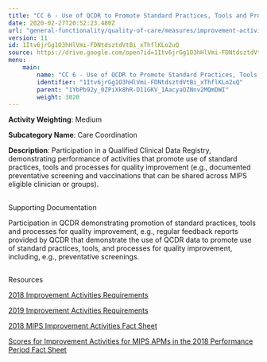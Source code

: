 ```yaml
---
title: "CC 6 - Use of QCDR to Promote Standard Practices, Tools and Processes in Practice for Improvement in Care Coordination"
date: 2020-02-27T20:52:23.480Z
url: "general-functionality/quality-of-care/measures/improvement-activities-measures/2018-improvement-acti_51.html"
version: 11
id: 1Itv6jrGg1O3hHlVmi-FDNtdsztdVtBi_xThflKLo2uQ
source: https://drive.google.com/open?id=1Itv6jrGg1O3hHlVmi-FDNtdsztdVtBi_xThflKLo2uQ
menu:
    main:
        name: "CC 6 - Use of QCDR to Promote Standard Practices, Tools and Processes in Practice for Improvement in Care Coordination"
        identifier: "1Itv6jrGg1O3hHlVmi-FDNtdsztdVtBi_xThflKLo2uQ"
        parent: "1YbPb92y_0ZPiXk8hR-D11GKV_1AacyaOZNnv2MQmDWI"
        weight: 3020
---
```









**Activity Weighting**: Medium

**Subcategory Name**: Care Coordination

**Description**: Participation in a Qualified Clinical Data Registry, demonstrating performance of activities that promote use of standard practices, tools and processes for quality improvement (e.g., documented preventative screening and vaccinations that can be shared across MIPS eligible clinician or groups).







## 

Supporting Documentation

Participation in QCDR demonstrating promotion of standard practices, tools and processes for quality improvement, e.g., regular feedback reports provided by QCDR that demonstrate the use of QCDR data to promote use of standard practices, tools, and processes for quality improvement, including, e.g., preventative screenings.







## 

Resources

[2018 Improvement Activities Requirements](https://qpp.cms.gov/mips/improvement-activities?py=2018)

[2019 Improvement Activities Requirements](https://qpp.cms.gov/mips/improvement-activities?py=2019)

[2018 MIPS Improvement Activities Fact Sheet](https://qpp.cms.gov/resource/2018%20MIPS%20Improvement%20Activities%20Fact%20Sheet)

[Scores for Improvement Activities for MIPS APMs in the 2018 Performance Period Fact Sheet](https://qpp.cms.gov/resource/2018%20MIPS%20APMs%20improvement%20Activities%20scores%20fact%20sheet)

